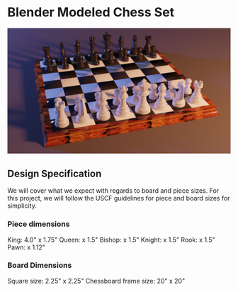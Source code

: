 # Blender Modeled Chess Set
![Set Render](/Scenes/BoardRender.png)

## Design Specification
We will cover what we expect with regards to board and piece sizes. For this project, we will follow the USCF guidelines for piece and board sizes for simplicity.

### Piece dimensions
King: 4.0" x 1.75"
Queen: x 1.5"
Bishop: x 1.5"
Knight: x 1.5"
Rook: x 1.5"
Pawn: x 1.12"

### Board Dimensions
Square size: 2.25" x 2.25"
Chessboard frame size: 20" x 20"
